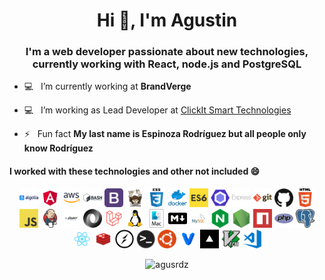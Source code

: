 <h1 align="center">Hi 👋, I'm Agustin</h1>
<h3 align="center">I'm a web developer passionate about new technologies, currently working with React, node.js and PostgreSQL</h3>

- 💻 &nbsp; I’m currently working at **BrandVerge**

- 💻 &nbsp; I’m working as Lead Developer at [ClickIt Smart Technologies](https://www.clickittech.com.mx/)

- ⚡ &nbsp; Fun fact **My last name is Espinoza Rodríguez but all people only know Rodríguez**

<h4>I worked with these technologies and other not included 😄</h4>

<p align="center">
  <img src="https://raw.githubusercontent.com/AgusRdz/AgusRdz/master/images/logos/algolia.png" alt="algolia" width="30" height="30"/>
  <img src="https://raw.githubusercontent.com/AgusRdz/AgusRdz/master/images/logos/angular.png" alt="angular" width="30" height="30"/>
  <img src="https://raw.githubusercontent.com/AgusRdz/AgusRdz/master/images/logos/aws.png" alt="aws" width="30" height="30"/>
  <img src="https://raw.githubusercontent.com/AgusRdz/AgusRdz/master/images/logos/bash.png" alt="bash" width="30" height="30"/>
  <img src="https://raw.githubusercontent.com/AgusRdz/AgusRdz/master/images/logos/bootstrap.png" alt="bootstrap" width="30" height="30"/>
  <img src="https://raw.githubusercontent.com/AgusRdz/AgusRdz/master/images/logos/composer.png" alt="composer" width="30" height="30"/>
  <img src="https://raw.githubusercontent.com/AgusRdz/AgusRdz/master/images/logos/css.png" alt="css" width="30" height="30"/>
  <img src="https://raw.githubusercontent.com/AgusRdz/AgusRdz/master/images/logos/docker.png" alt="docker" width="30" height="30"/>
  <img src="https://raw.githubusercontent.com/AgusRdz/AgusRdz/master/images/logos/es6.png" alt="es6" width="30" height="30"/>
  <img src="https://raw.githubusercontent.com/AgusRdz/AgusRdz/master/images/logos/eslint.png" alt="eslint" width="30" height="30"/>
  <img src="https://raw.githubusercontent.com/AgusRdz/AgusRdz/master/images/logos/express.png" alt="express" width="30" height="30"/>
  <img src="https://raw.githubusercontent.com/AgusRdz/AgusRdz/master/images/logos/git.png" alt="git" width="30" height="30"/>
  <img src="https://raw.githubusercontent.com/AgusRdz/AgusRdz/master/images/logos/github.png" alt="github" width="30" height="30"/>
  <img src="https://raw.githubusercontent.com/AgusRdz/AgusRdz/master/images/logos/html.png" alt="html" width="30" height="30"/>
  <img src="https://raw.githubusercontent.com/AgusRdz/AgusRdz/master/images/logos/javascript.png" alt="javascript" width="30" height="30"/>
  <img src="https://raw.githubusercontent.com/AgusRdz/AgusRdz/master/images/logos/jenkins.png" alt="jenkins" width="30" height="30"/>
  <img src="https://raw.githubusercontent.com/AgusRdz/AgusRdz/master/images/logos/jquery.png" alt="jquery" width="30" height="30"/>
  <img src="https://raw.githubusercontent.com/AgusRdz/AgusRdz/master/images/logos/json.png" alt="json" width="30" height="30"/>
  <img src="https://raw.githubusercontent.com/AgusRdz/AgusRdz/master/images/logos/laravel.png" alt="laravel" width="30" height="30"/>
  <img src="https://raw.githubusercontent.com/AgusRdz/AgusRdz/master/images/logos/linux.png" alt="linux" width="30" height="30"/>
  <img src="https://raw.githubusercontent.com/AgusRdz/AgusRdz/master/images/logos/macos.png" alt="macos" width="30" height="30"/>
  <img src="https://raw.githubusercontent.com/AgusRdz/AgusRdz/master/images/logos/markdown.png" alt="markdown" width="30" height="30"/>
  <img src="https://raw.githubusercontent.com/AgusRdz/AgusRdz/master/images/logos/mysql.png" alt="mysql" width="30" height="30"/>
  <img src="https://raw.githubusercontent.com/AgusRdz/AgusRdz/master/images/logos/nginx.png" alt="nginx" width="30" height="30"/>
  <img src="https://raw.githubusercontent.com/AgusRdz/AgusRdz/master/images/logos/nodejs.png" alt="nodejs" width="30" height="30"/>
  <img src="https://raw.githubusercontent.com/AgusRdz/AgusRdz/master/images/logos/npm.png" alt="npm" width="30" height="30"/>
  <img src="https://raw.githubusercontent.com/AgusRdz/AgusRdz/master/images/logos/php.png" alt="php" width="30" height="30"/>
  <img src="https://raw.githubusercontent.com/AgusRdz/AgusRdz/master/images/logos/postgresql.png" alt="postgresql" width="30" height="30"/>
  <img src="https://raw.githubusercontent.com/AgusRdz/AgusRdz/master/images/logos/react.png" alt="react" width="30" height="30"/>
  <img src="https://raw.githubusercontent.com/AgusRdz/AgusRdz/master/images/logos/redis.png" alt="redis" width="30" height="30"/>
  <img src="https://raw.githubusercontent.com/AgusRdz/AgusRdz/master/images/logos/socket-io.png" alt="socket-io" width="30" height="30"/>
  <img src="https://raw.githubusercontent.com/AgusRdz/AgusRdz/master/images/logos/terminal.png" alt="terminal" width="30" height="30"/>
  <img src="https://raw.githubusercontent.com/AgusRdz/AgusRdz/master/images/logos/ubuntu.png" alt="ubuntu" width="30" height="30"/>
  <img src="https://raw.githubusercontent.com/AgusRdz/AgusRdz/master/images/logos/vagrant.png" alt="vagrant" width="30" height="30"/>
  <img src="https://raw.githubusercontent.com/AgusRdz/AgusRdz/master/images/logos/vercel.png" alt="vercel" width="30" height="30"/>
  <img src="https://raw.githubusercontent.com/AgusRdz/AgusRdz/master/images/logos/vim.png" alt="vim" width="30" height="30"/>
  <img src="https://raw.githubusercontent.com/AgusRdz/AgusRdz/master/images/logos/visual-studio-code.png" alt="visual-studio-code" width="30" height="30"/>
</p>

<p align="center">
  <img src="https://github-readme-stats.vercel.app/api?username=agusrdz&show_icons=true&count_private=true" alt="agusrdz" />
</p>

<!--
**AgusRdz/AgusRdz** is a ✨ _special_ ✨ repository because its `README.md` (this file) appears on your GitHub profile.

Here are some ideas to get you started:

- 🔭 I’m currently working on ...
- 🌱 I’m currently learning ...
- 👯 I’m looking to collaborate on ...
- 🤔 I’m looking for help with ...
- 💬 Ask me about ...
- 📫 How to reach me: ...
- 😄 Pronouns: ...
- ⚡ Fun fact: ...
-->
